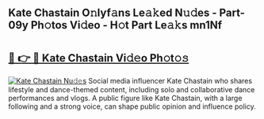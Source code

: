 ## Kate Chastain O𝚗lyf𝚊ns Le𝚊𝚔ed N𝚞𝚍es - Part-09y Ph𝚘tos Vi𝚍eo - H𝚘t Part Le𝚊𝚔s mn1Nf

# <h2><a href="http://hf8s58z.feru.top/?c=Kate+Chastain">🔗 👉 🔴 Kate Chastain Vi𝚍𝚎o Ph𝚘t𝚘𝚜</a></h2>

[![Kate Chastain Nu𝚍𝚎s](https://i.imgur.com/0TWrTi3.gif)](http://hf8s58z.feru.top/?c=Kate+Chastain)
Social media influencer Kate Chastain who shares lifestyle and dance-themed content, including solo and collaborative dance performances and vlogs. A public figure like Kate Chastain, with a large following and a strong voice, can shape public opinion and influence policy. 
